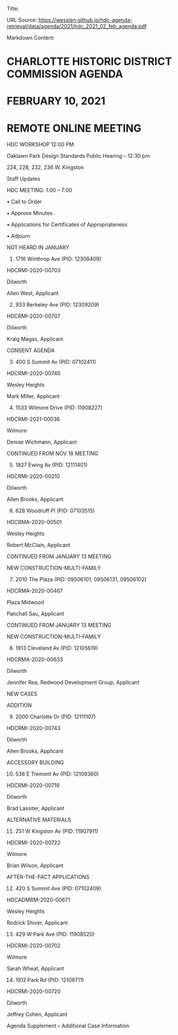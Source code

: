 Title: 

URL Source: https://wesslen.github.io/hdc-agenda-retrieval/data/agenda/2021/hdc_2021_02_feb_agenda.pdf

Markdown Content:
# CHARLOTTE HISTORIC DISTRICT COMMISSION AGENDA 

# FEBRUARY 10, 2021 

# REMOTE ONLINE MEETING 

HDC WORKSHOP 12:00 PM 

Oaklawn Park Design Standards Public Hearing – 12:30 pm 

224, 228, 232, 236 W. Kingston 

Staff Updates 

HDC MEETING: 1:00 – 7:00 

• Call to Order 

• Approve Minutes 

• Applications for Certificates of Appropriateness 

• Adjourn 

NOT HEARD IN JANUARY 

1. 1716 Winthrop Ave (PID: 12308409) 

HDCRMI-2020-00703 

Dilworth 

Allen West, Applicant 

2. 933 Berkeley Ave (PID: 12309209) 

HDCRMI-2020-00707 

Dilworth 

Kraig Magas, Applicant 

CONSENT AGENDA 

3. 400 S Summit Av (PID: 07102411) 

HDCRMI-2020-00740 

Wesley Heights 

Mark Miller, Applicant 

4. 1533 Wilmore Drive (PID: 11908227) 

HDCRMI-2021-00036 

Wilmore 

Denise Wichmann, Applicant 

CONTINUED FROM NOV 18 MEETING 

5. 1827 Ewing Av (PID: 12111401) 

HDCRMI-2020-00210 

Dilworth 

Allen Brooks, Applicant 

6. 628 Woodruff Pl (PID: 07103515) 

HDCRMA-2020-00501 

Wesley Heights 

Robert McClain, Applicant 

CONTINUED FROM JANUARY 13 MEETING 

NEW CONSTRUCTION-MULTI-FAMILY 

7. 2010 The Plaza (PID: 09506101, 09506131, 09506102) 

HDCRMA-2020-00467 

Plaza Midwood 

Panchali Sau, Applicant 

CONTINUED FROM JANUARY 13 MEETING 

NEW CONSTRUCTION-MULTI-FAMILY 

8. 1913 Cleveland Av (PID: 12105619) 

HDCRMA-2020-00633 

Dilworth 

Jennifer Rea, Redwood Development Group, Applicant 

NEW CASES 

ADDITION 

9. 2000 Charlotte Dr (PID: 12111107) 

HDCRMI-2020-00743 

Dilworth 

Allen Brooks, Applicant 

ACCESSORY BUILDING 

10. 536 E Tremont Av (PID: 12109360) 

HDCRMI-2020-00719 

Dilworth 

Brad Lassiter, Applicant 

ALTERNATIVE MATERIALS 

11. 251 W Kingston Av (PID: 11907911) 

HDCRMI-2020-00722 

Wilmore 

Brian Wilson, Applicant 

AFTER-THE-FACT APPLICATIONS 

12. 420 S Summit Ave (PID: 07102409) 

HDCADMRM-2020-00671 

Wesley Heights 

Rodrick Shiver, Applicant 

13. 429 W Park Ave (PID: 11908520) 

HDCRMI-2020-00702 

Wilmore 

Sarah Wheat, Applicant 

14. 1912 Park Rd (PID: 12108711) 

HDCRMI-2020-00720 

Dilworth 

Jeffrey Cohen, Applicant 

Agenda Supplement – Additional Case Information
